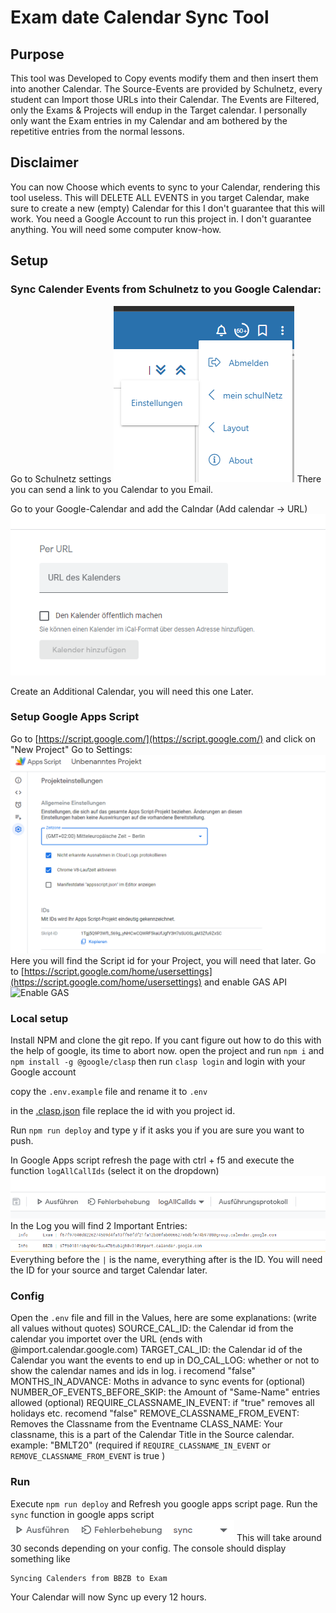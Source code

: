 # Exam date Calendar Sync Tool

## Purpose
This tool was Developed to Copy events modify them and then insert them into another Calendar.
The Source-Events are provided by Schulnetz, every student can Import those URLs into their Calendar.
The Events are Filtered, only the Exams & Projects will endup in the Target calendar.
I personally only want the Exam entries in my Calendar and am bothered by the repetitive entries from the normal lessons.

## Disclaimer
You can now Choose which events to sync to your Calendar, rendering this tool useless.
This will DELETE ALL EVENTS in you target Calendar, make sure to create a new (empty) Calendar for this
I don't guarantee that this will work. You need a Google Account to run this project in.
I don't guarantee anything.
You will need some computer know-how.

## Setup

### Sync Calender Events from Schulnetz to you Google Calendar:
Go to Schulnetz settings
![... mein Schulnetz Einstellungen](./docs/assets/Screenshot_schulnetz_settings.png)
There you can send a link to you Calendar to you Email.

Go to your Google-Calendar and add the Calndar (Add calendar -> URL)
![Add calendar with URL](./docs/assets/Screenshot_add_cal.png)

Create an Additional Calendar, you will need this one Later.

### Setup Google Apps Script
Go to [https://script.google.com/](https://script.google.com/) and click on "New Project"
Go to Settings:
![Script ID](./docs/assets/Screenshot_new_GAS_project.png)
Here you will find the Script id for your Project, you will need that later.
Go to [https://script.google.com/home/usersettings](https://script.google.com/home/usersettings) and enable GAS API
![Enable GAS](https://user-images.githubusercontent.com/744973/54870967-a9135780-4d6a-11e9-991c-9f57a508bdf0.gif)

### Local setup
Install NPM and clone the git repo. If you cant figure out how to do this with the help of google, its time to abort now.
open the project and run `npm i`
and `npm install -g @google/clasp`
then run `clasp login` and login with your Google account

copy the `.env.example` file and rename it to `.env`

in the [.clasp.json](.clasp.json) file replace the id with you project id.

Run `npm run deploy` and type y if it asks you if you are sure you want to push.

In Google Apps script refresh the page with ctrl + f5 and execute the function `logAllCallIds` (select it on the dropdown)
![](./docs/assets/Screenshot_execute_gas.png)
In the Log you will find 2 Important Entries:
![](./docs/assets/Screenshot_GAS_log.png)
Everything before the `|` is the name, everything after is the ID. You will need the ID for your source and target Calendar later.

### Config
Open the `.env` file and fill in the Values, here are some explanations:
(write all values without quotes)
SOURCE_CAL_ID: the Calendar id from the calendar you importet over the URL (ends with @import.calendar.google.com)
TARGET_CAL_ID: the Calendar id of the Calendar you want the events to end up in
DO_CAL_LOG: whether or not to show the calendar names and ids in log. i recomend "false"
MONTHS_IN_ADVANCE: Moths in advance to sync events for (optional)
NUMBER_OF_EVENTS_BEFORE_SKIP: the Amount of "Same-Name" entries allowed (optional)
REQUIRE_CLASSNAME_IN_EVENT: if "true" removes all holidays etc. recomend "false"
REMOVE_CLASSNAME_FROM_EVENT: Removes the Classname from the Eventname
CLASS_NAME: Your classname, this is a part of the Calendar Title in the Source calendar. example: "BMLT20" (required if `REQUIRE_CLASSNAME_IN_EVENT` or `REMOVE_CLASSNAME_FROM_EVENT` is true )

### Run
Execute `npm run deploy` and Refresh you google apps script page.
Run the `sync` function in google apps script
![](./docs/assets/Screenshot_gas_sync.png)
This will take around 30 seconds depending on your config.
The console should display something like
```
Syncing Calenders from BBZB to Exam
```
Your Calendar will now Sync up every 12 hours.
